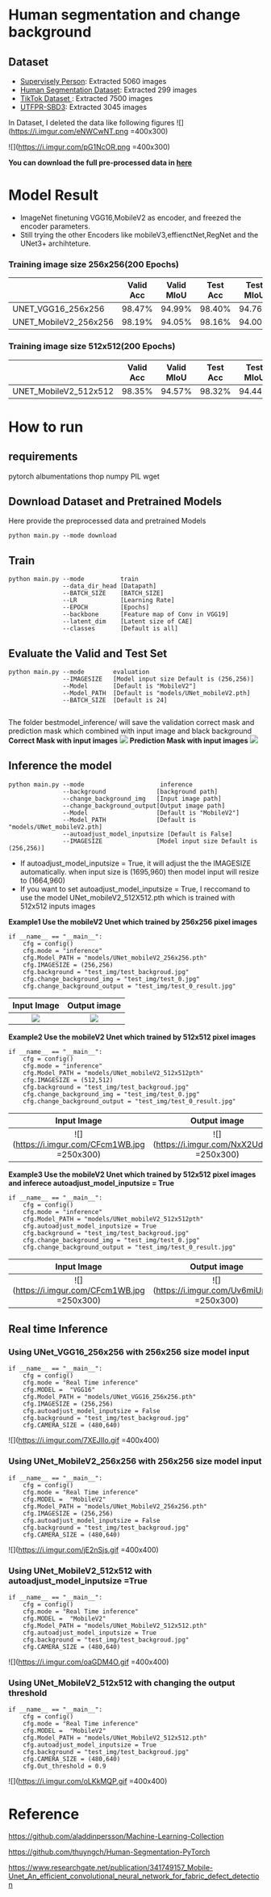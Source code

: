 # Human segmentation and change background

## Dataset
* [Supervisely Person](https://hackernoon.com/releasing-supervisely-person-dataset-for-teaching-machines-to-segment-humans-1f1fc1f28469): Extracted 5060 images
* [Human Segmentation Dataset](https://github.com/VikramShenoy97/Human-Segmentation-Dataset): Extracted 299 images
* [TikTok Dataset ](https://paperswithcode.com/dataset/tiktok-dataset): Extracted 7500 images
* [UTFPR-SBD3](https://github.com/bioinfolabic/UTFPR-SBD3): Extracted 3045 images

In Dataset, I deleted the data like following figures
![](https://i.imgur.com/eNWCwNT.png =400x300)

![](https://i.imgur.com/pG1NcOR.png =400x300)

**You can download the full pre-processed data in [here](https://drive.google.com/file/d/1btPq1ICmYs2fCwA49kS15VLt8KpQi5j_/view?usp=sharing)**

# Model Result
* ImageNet finetuning VGG16,MobileV2 as encoder, and freezed the encoder parameters.
* Still trying the other Encoders like mobileV3,effienctNet,RegNet and the UNet3+ archihteture.

### Training image size 256x256(200 Epochs)
|          | Valid  Acc  | Valid MIoU | Test  Acc |Test MIoU | MACS |Parameters |
| -------- | --------   | --------| -------- | --------       | --------        |--------  | 
| UNET_VGG16_256x256| 98.47%     | 94.99% |98.40%   |94.76%            |44.656G          |29.273M |
| UNET_MobileV2_256x256 | 98.19%     | 94.05%  |98.16%   |94.00%            |2.166G            |5.108M |

### Training image size 512x512(200 Epochs)
|          | Valid  Acc  | Valid MIoU | Test  Acc |Test MIoU | MACS |Parameters |
| -------- | --------   | --------| -------- | --------       | --------        |--------  | 
| UNET_MobileV2_512x512| 98.35%     | 94.57% |98.32%  |94.44%            |11.316G          |5.108M |

# How to run 
## requirements
pytorch albumentations thop numpy PIL wget
## Download Dataset and Pretrained Models
Here provide the preprocessed data and pretrained Models
```
python main.py --mode download                   
```

## Train

```
python main.py --mode          train      
               --data_dir_head [Datapath] 
               --BATCH_SIZE    [BATCH_SIZE] 
               --LR            [Learning Rate] 
               --EPOCH         [Epochs] 
               --backbone      [Feature map of Conv in VGG19]
               --latent_dim    [Latent size of CAE] 
               --classes       [Default is all] 
```

## Evaluate the Valid and Test Set
```
python main.py --mode        evaluation    
               --IMAGESIZE   [Model input size Default is (256,256)] 
               --Model       [Default is "MobileV2"] 
               --Model_PATH  [Default is "models/UNet_mobileV2.pth] 
               --BATCH_SIZE  [Default is 24] 
               
```
The folder bestmodel_inference/ will save the validation correct mask and prediction mask which combined with input image and black background 
**Correct Mask with input images**
![](https://i.imgur.com/wmr20uv.png)
**Prediction Mask with input images**
![](https://i.imgur.com/jUM5WMO.png)

## Inference the model
```
python main.py --mode                     inference    
               --background              [background path] 
               --change_background_img   [Input image path] 
               --change_background_output[Output image path]
               --Model                   [Default is "MobileV2"]
               --Model_PATH              [Default is "models/UNet_mobileV2.pth] 
               --autoadjust_model_inputsize [Default is False] 
               --IMAGESIZE               [Model input size Default is (256,256)]   
```
* If autoadjust_model_inputsize = True, it will adjust the the IMAGESIZE automatically. when input size is (1695,960) then model input will resize to (1664,960) 
* If you want to set autoadjust_model_inputsize = True, I reccomand to use the model UNet_mobileV2_512X512.pth which is trained with 512x512 inputs images

**Example1 Use the mobileV2 Unet which trained by 256x256 pixel images**

```
if __name__ == "__main__":
    cfg = config()
    cfg.mode = "inference"
    cfg.Model_PATH = "models/UNet_mobileV2_256x256.pth"
    cfg.IMAGESIZE = (256,256)
    cfg.background = "test_img/test_backgroud.jpg"
    cfg.change_background_img = "test_img/test_0.jpg"
    cfg.change_background_output = "test_img/test_0_result.jpg"
```

Input Image              |  Output image
:-------------------------:|:-------------------------:
![](https://i.imgur.com/CFcm1WB.jpg)  |  ![](https://i.imgur.com/czm949m.jpg)

**Example2 Use the mobileV2 Unet which trained by 512x512 pixel images**

```
if __name__ == "__main__":
    cfg = config()
    cfg.mode = "inference"
    cfg.Model_PATH = "models/UNet_mobileV2_512x512pth"
    cfg.IMAGESIZE = (512,512)
    cfg.background = "test_img/test_backgroud.jpg"
    cfg.change_background_img = "test_img/test_0.jpg"
    cfg.change_background_output = "test_img/test_0_result.jpg"
```

Input Image              |  Output image
:-------------------------:|:-------------------------:
![](https://i.imgur.com/CFcm1WB.jpg =250x300)  |  ![](https://i.imgur.com/NxX2Udu.jpg =250x300)

**Example3 Use the mobileV2 Unet which trained by 512x512 pixel images and inferece autoadjust_model_inputsize = True** 

```
if __name__ == "__main__":
    cfg = config()
    cfg.mode = "inference"
    cfg.Model_PATH = "models/UNet_mobileV2_512x512pth"
    cfg.autoadjust_model_inputsize = True
    cfg.background = "test_img/test_backgroud.jpg"
    cfg.change_background_img = "test_img/test_0.jpg"
    cfg.change_background_output = "test_img/test_0_result.jpg"
```

Input Image              |  Output image
:-------------------------:|:-------------------------:
![](https://i.imgur.com/CFcm1WB.jpg =250x300)  |  ![](https://i.imgur.com/Uv6miUp.jpg =250x300)

## Real time Inference
### Using UNet_VGG16_256x256 with 256x256 size model input
```
if __name__ == "__main__":
    cfg = config()
    cfg.mode = "Real Time inference"
    cfg.MODEL =  "VGG16"
    cfg.Model_PATH = "models/UNet_VGG16_256x256.pth"
    cfg.IMAGESIZE = (256,256)
    cfg.autoadjust_model_inputsize = False
    cfg.background = "test_img/test_backgroud.jpg"
    cfg.CAMERA_SIZE = (480,640)
```
![](https://i.imgur.com/7XEJIIo.gif =400x400)

### Using UNet_MobileV2_256x256 with 256x256 size model input
```
if __name__ == "__main__":
    cfg = config()
    cfg.mode = "Real Time inference"
    cfg.MODEL =  "MobileV2"
    cfg.Model_PATH = "models/UNet_MobileV2_256x256.pth"
    cfg.IMAGESIZE = (256,256)
    cfg.autoadjust_model_inputsize = False
    cfg.background = "test_img/test_backgroud.jpg"
    cfg.CAMERA_SIZE = (480,640)
```

![](https://i.imgur.com/jE2nSjs.gif =400x400)

### Using UNet_MobileV2_512x512 with autoadjust_model_inputsize =True
```
if __name__ == "__main__":
    cfg = config()
    cfg.mode = "Real Time inference"
    cfg.MODEL =  "MobileV2"
    cfg.Model_PATH = "models/UNet_MobileV2_512x512.pth"
    cfg.autoadjust_model_inputsize = True
    cfg.background = "test_img/test_backgroud.jpg"
    cfg.CAMERA_SIZE = (480,640)
```
![](https://i.imgur.com/oaGDM4O.gif =400x400)
### Using UNet_MobileV2_512x512 with changing the output threshold

```
if __name__ == "__main__":
    cfg = config()
    cfg.mode = "Real Time inference"
    cfg.MODEL =  "MobileV2"
    cfg.Model_PATH = "models/UNet_MobileV2_512x512.pth"
    cfg.autoadjust_model_inputsize = True
    cfg.background = "test_img/test_backgroud.jpg"
    cfg.CAMERA_SIZE = (480,640)
    cfg.Out_threshold = 0.9
```
![](https://i.imgur.com/oLKkMQP.gif =400x400)

# Reference
https://github.com/aladdinpersson/Machine-Learning-Collection

https://github.com/thuyngch/Human-Segmentation-PyTorch

https://www.researchgate.net/publication/341749157_Mobile-Unet_An_efficient_convolutional_neural_network_for_fabric_defect_detection
